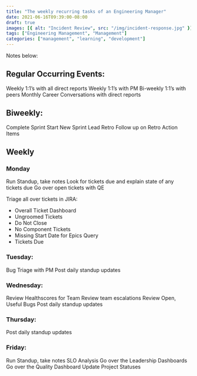 ```yaml
---
title: "The weekly recurring tasks of an Engineering Manager"
date: 2021-06-16T09:39:00-08:00
draft: true
images: [{ alt: "Incident Review", src: "/img/incident-response.jpg" }]
tags: ["Engineering Management", "Management"]
categories: ["management", "learning", "development"]
---
```



Notes below:
## Regular Occurring Events:
Weekly 1:1’s with all direct reports
Weekly 1:1’s with PM
Bi-weekly 1:1’s with peers
Monthly Career Conversations with direct reports

## Biweekly:
Complete Sprint
Start New Sprint
Lead Retro
Follow up on Retro Action Items

## Weekly
### Monday
Run Standup, take notes
Look for tickets due and explain state of any tickets due
Go over open tickets with QE

Triage all over tickets in JIRA:
* Overall Ticket Dashboard
* Ungroomed Tickets
* Do Not Close
* No Component Tickets
* Missing Start Date for Epics Query
* Tickets Due


### Tuesday:
Bug Triage with PM
Post daily standup updates

### Wednesday:
Review Healthscores for Team
Review team escalations
Review Open, Useful Bugs
Post daily standup updates

### Thursday:
Post daily standup updates

### Friday:
Run Standup, take notes
SLO Analysis
Go over the Leadership Dashboards
Go over the Quality Dashboard
Update Project Statuses
